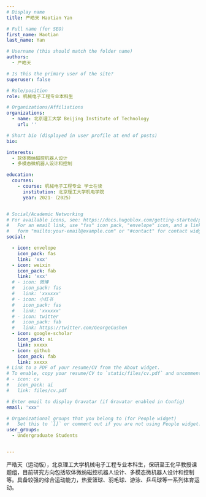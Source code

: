 ```yaml
---
# Display name
title: 严皓天 Haotian Yan

# Full name (for SEO)
first_name: Haotian 
last_name: Yan

# Username (this should match the folder name)
authors:
  - 严皓天

# Is this the primary user of the site?
superuser: false

# Role/position
role: 机械电子工程专业本科生

# Organizations/Affiliations
organizations:
  - name: 北京理工大学 Beijing Institute of Technology
    url: ''

# Short bio (displayed in user profile at end of posts)
bio: 

interests:
  - 软体微纳磁控机器人设计
  - 多模态微机器人设计和控制

education:
  courses:
    - course: 机械电子工程专业 学士在读
      institution: 北京理工大学机电学院
      year: 2021-（2025）


# Social/Academic Networking
# For available icons, see: https://docs.hugoblox.com/getting-started/page-builder/#icons
#   For an email link, use "fas" icon pack, "envelope" icon, and a link in the
#   form "mailto:your-email@example.com" or "#contact" for contact widget.
social:

  - icon: envelope
    icon_pack: fas
    link: 'xxx'
  - icon: weixin
    icon_pack: fab
    link: 'xxx'
  # - icon: 微博
  #   icon_pack: fas
  #   link: 'xxxxxx'
  # - icon: 小红书
  #   icon_pack: fas
  #   link: 'xxxxxx'
  # - icon: twitter
  #   icon_pack: fab
  #   link: https://twitter.com/GeorgeCushen
  - icon: google-scholar
    icon_pack: ai
    link: xxxxx
  - icon: github
    icon_pack: fab
    link: xxxxx
# Link to a PDF of your resume/CV from the About widget.
# To enable, copy your resume/CV to `static/files/cv.pdf` and uncomment the lines below.
# - icon: cv
#   icon_pack: ai
#   link: files/cv.pdf

# Enter email to display Gravatar (if Gravatar enabled in Config)
email: 'xxx'

# Organizational groups that you belong to (for People widget)
#   Set this to `[]` or comment out if you are not using People widget.
user_groups:
  - Undergraduate Students


---
```


严皓天（运动版），北京理工大学机械电子工程专业本科生，保研至王化平教授课题组，目前研究方向包括软体微纳磁控机器人设计、多模态微机器人设计和控制等。具备较强的综合运动能力，热爱篮球、羽毛球、游泳、乒乓球等一系列体育运动。




 

